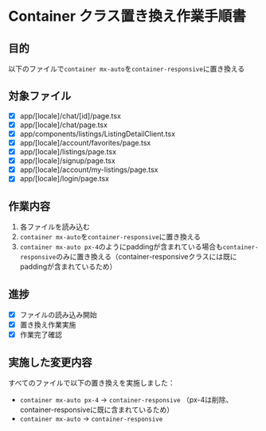 # Container クラス置き換え作業手順書

## 目的
以下のファイルで`container mx-auto`を`container-responsive`に置き換える

## 対象ファイル
- [x] app/[locale]/chat/[id]/page.tsx
- [x] app/[locale]/chat/page.tsx
- [x] app/components/listings/ListingDetailClient.tsx
- [x] app/[locale]/account/favorites/page.tsx
- [x] app/[locale]/listings/page.tsx
- [x] app/[locale]/signup/page.tsx
- [x] app/[locale]/account/my-listings/page.tsx
- [x] app/[locale]/login/page.tsx

## 作業内容
1. 各ファイルを読み込む
2. `container mx-auto`を`container-responsive`に置き換える
3. `container mx-auto px-4`のようにpaddingが含まれている場合も`container-responsive`のみに置き換える（container-responsiveクラスには既にpaddingが含まれているため）

## 進捗
- [x] ファイルの読み込み開始
- [x] 置き換え作業実施
- [x] 作業完了確認

## 実施した変更内容
すべてのファイルで以下の置き換えを実施しました：
- `container mx-auto px-4` → `container-responsive` （px-4は削除、container-responsiveに既に含まれているため）
- `container mx-auto` → `container-responsive`